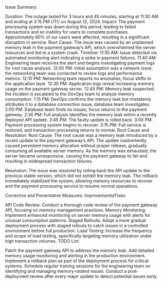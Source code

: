 Issue Summary:

Duration: The outage lasted for 3 hours and 45 minutes, starting at 11:30 AM and ending at 3:15 PM UTC on August 12, 2024.
Impact: The payment processing system was down during this period, leading to failed transactions and an inability for users to complete purchases. Approximately 80% of our users were affected, resulting in a significant disruption in service.
Root Cause: The issue was caused by an unplanned memory leak in the payment gateway’s API, which overwhelmed the server resources and led to a system crash.
Timeline:
11:35 AM: Issue detected via automated monitoring alert indicating a spike in payment failures.
11:40 AM: Engineering team receives the alert and begins investigating payment logs for root cause analysis.
12:00 PM: Initial assumption was a network issue; the networking team was contacted to review logs and performance metrics.
12:15 PM: Networking team reports no anomalies; focus shifts to the application layer.
12:30 PM: Application logs reveal increasing memory usage on the payment gateway server.
12:45 PM: Memory leak suspected; the incident is escalated to the DevOps team to analyze memory consumption.
1:15 PM: DevOps confirms the memory leak but mistakenly attributes it to a database connection issue; database team investigates.
2:00 PM: Database team finds no issues; focus returns to the payment gateway.
2:30 PM: Full analysis identifies the memory leak within a recently deployed API update.
2:45 PM: The faulty update is rolled back.
3:00 PM: Payment processing system begins to recover.
3:15 PM: Full service is restored, and transaction processing returns to normal.
Root Cause and Resolution:
Root Cause:
The root cause was a memory leak introduced by a recent update to the payment gateway’s API. The update inadvertently caused persistent memory allocation without proper release, gradually consuming all available server memory. As the memory was exhausted, the server became unresponsive, causing the payment gateway to fail and resulting in widespread transaction failures.

Resolution:
The issue was resolved by rolling back the API update to the previous stable version, which did not exhibit the memory leak. The rollback immediately stabilized the system, allowing memory resources to recover and the payment processing service to resume normal operations.

Corrective and Preventative Measures:
Improvements/Fixes:

API Code Review: Conduct a thorough code review of the payment gateway API, focusing on memory management practices.
Memory Monitoring: Implement enhanced monitoring on server memory usage with alerts for unusual consumption patterns.
Staged Rollouts: Adopt a more gradual deployment process with staged rollouts to catch issues in a controlled environment before full production.
Load Testing: Increase the frequency and scope of load testing, specifically targeting memory utilization under high transaction volumes.
TODO List:

Patch the payment gateway API to address the memory leak.
Add detailed memory usage monitoring and alerting in the production environment.
Implement a rollback plan as part of the deployment process for critical systems.
Schedule regular training sessions for the engineering team on identifying and managing memory-related issues.
Conduct a post-deployment review after every major update to detect potential issues early.

